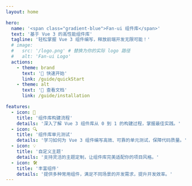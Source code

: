 ```yaml
---
layout: home

hero:
  name: '<span class="gradient-blue">Fan-ui 组件库</span>'
  text: '基于 Vue 3 的高性能组件库'
  tagline: '轻松掌握 Vue 3 组件编写，释放前端开发无限可能！'
  # image:
  #   src: '/logo.png' # 替换为你的实际 logo 路径
  #   alt: 'Fan-ui Logo'
  actions:
    - theme: brand
      text: '🚀 快速开始'
      link: /guide/quickStart
    - theme: alt
      text: '📖 查看文档'
      link: /guide/installation

features:
  - icon: 🚀
    title: '组件库构建流程'
    details: '深入了解 Vue 3 组件库从 0 到 1 的构建过程，掌握最佳实践。'
  - icon: 🔍
    title: '组件库单元测试'
    details: '学习如何为 Vue 3 组件编写高效、可靠的单元测试，保障代码质量。'
  - icon: 💡
    title: '自定义主题'
    details: '支持灵活的主题定制，让组件库完美适配你的项目风格。'
  - icon: 🛠️
    title: '丰富组件'
    details: '提供多种常用组件，满足不同场景的开发需求，提升开发效率。'
---
```

